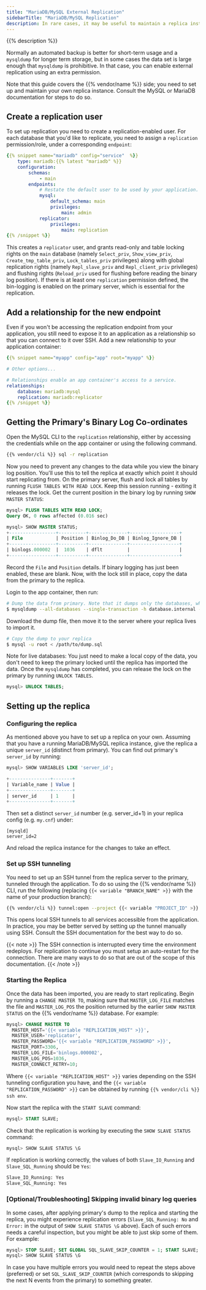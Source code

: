 ```yaml
---
title: "MariaDB/MySQL External Replication"
sidebarTitle: "MariaDB/MySQL Replication"
description: In rare cases, it may be useful to maintain a replica instance of your MySQL/MariaDB database outside of {{% vendor/name %}}.
---
```


{{% description %}}

Normally an automated backup is better for short-term usage and a `mysqldump` for longer term storage, but in some cases the data set is large enough that `mysqldump` is prohibitive.
In that case, you can enable external replication using an extra permission.

Note that this guide covers the {{% vendor/name %}} side; you need to set up and maintain your own replica instance.
Consult the MySQL or MariaDB documentation for steps to do so.

## Create a replication user

To set up replication you need to create a replication-enabled user.
For each database that you'd like to replicate, you need to assign a `replication` permission/role, under a corresponding `endpoint`:

```yaml {configFile="services"}
{{% snippet name="mariadb" config="service"  %}}
    type: mariadb:{{% latest "mariadb" %}}
    configuration:
        schemas:
            - main
        endpoints:
            # Restate the default user to be used by your application.
            mysql:
                default_schema: main
                privileges:
                    main: admin
            replicator:
                privileges:
                    main: replication
{{% /snippet %}}
```

This creates a `replicator` user, and grants read-only and table locking rights on the `main` database (namely `Select_priv`, `Show_view_priv`, `Create_tmp_table_priv`, `Lock_tables_priv` privileges) along with global replication rights (namely `Repl_slave_priv` and `Repl_client_priv` privileges) and flushing rights (`Reload_priv` used for flushing before reading the binary log position). If there is at least one `replication` permission defined, the bin-logging is enabled on the primary server, which is essential for the replication.

## Add a relationship for the new endpoint

Even if you won't be accessing the replication endpoint from your application, you still need to expose it to an application as a relationship so that you can connect to it over SSH.
Add a new relationship to your application container:

```yaml {configFile="app"}
{{% snippet name="myapp" config="app" root="myapp" %}}

# Other options...

# Relationships enable an app container's access to a service.
relationships:
    database: mariadb:mysql
    replication: mariadb:replicator
{{% /snippet %}}
```

## Getting the Primary's Binary Log Co-ordinates

Open the MySQL CLI to the `replication` relationship, either by accessing the credentials while on the app container or using the following command.

```bash
{{% vendor/cli %}} sql -r replication
```

Now you need to prevent any changes to the data while you view the binary log position. You'll use this to tell the replica at exactly which point it should start replicating from. On the primary server, flush and lock all tables by running `FLUSH TABLES WITH READ LOCK`. Keep this session running - exiting it releases the lock. Get the current position in the binary log by running `SHOW MASTER STATUS`:

```sql
mysql> FLUSH TABLES WITH READ LOCK;
Query OK, 0 rows affected (0.016 sec)

mysql> SHOW MASTER STATUS;
+-----------------+----------+--------------+------------------+
| File            | Position | Binlog_Do_DB | Binlog_Ignore_DB |
+-----------------+----------+--------------+------------------+
| binlogs.000002  |  1036    | dflt         |                  |
+-----------------+----------+--------------+------------------+
```

Record the `File` and `Position` details. If binary logging has just been enabled, these are blank. Now, with the lock still in place, copy the data from the primary to the replica.

Login to the app container, then run:

```sh
# Dump the data from primary. Note that it dumps only the databases, which "replicator" user has access to.
$ mysqldump --all-databases --single-transaction -h database.internal -P 3306 -u replicator -p > /path/to/dump.sql
```

Download the dump file, then move it to the server where your replica lives to import it.

```bash
# Copy the dump to your replica
$ mysql -u root < /path/to/dump.sql
```

Note for live databases: You just need to make a local copy of the data, you don't need to keep the primary locked until the replica has imported the data.
Once the `mysqldump` has completed, you can release the lock on the primary by running `UNLOCK TABLES`.

```sql
mysql> UNLOCK TABLES;
```

## Setting up the replica

### Configuring the replica

As mentioned above you have to set up a replica on your own. Assuming that you have a running MariaDB/MySQL replica instance, give the replica a unique `server_id` (distinct from primary). You can find out primary's `server_id` by running:

```sql
mysql> SHOW VARIABLES LIKE 'server_id';

+---------------+-------+
| Variable_name | Value |
+---------------+-------+
| server_id     | 1     |
+---------------+-------+
```

Then set a distinct `server_id` number (e.g. server_id+1) in your replica config (e.g. `my.cnf`) under:

```
[mysqld]
server_id=2
```

And reload the replica instance for the changes to take an effect.

### Set up SSH tunneling

You need to set up an SSH tunnel from the replica server to the primary, tunneled through the application.
To do so using the {{% vendor/name %}} CLI, run the following
(replacing `{{< variable "BRANCH_NAME" >}}` with the name of your production branch):

```bash
{{% vendor/cli %}} tunnel:open --project {{< variable "PROJECT_ID" >}} --environment {{< variable "BRANCH_NAME" >}}
```

This opens local SSH tunnels to all services accessible from the application. In practice, you may be better served by setting up the tunnel manually using SSH. Consult the SSH documentation for the best way to do so.

{{< note >}}
The SSH connection is interrupted every time the environment redeploys. For replication to continue you must setup an auto-restart for the connection. There are many ways to do so that are out of the scope of this documentation.
{{< /note >}}

### Starting the Replica

Once the data has been imported, you are ready to start replicating. Begin by running a `CHANGE MASTER TO`, making sure that `MASTER_LOG_FILE` matches the file and `MASTER_LOG_POS` the position returned by the earlier `SHOW MASTER STATUS` on the {{% vendor/name %}} database. For example:

```sql
mysql> CHANGE MASTER TO
  MASTER_HOST='{{< variable "REPLICATION_HOST" >}}',
  MASTER_USER='replicator',
  MASTER_PASSWORD='{{< variable "REPLICATION_PASSWORD" >}}',
  MASTER_PORT=3306,
  MASTER_LOG_FILE='binlogs.000002',
  MASTER_LOG_POS=1036,
  MASTER_CONNECT_RETRY=10;
```

Where `{{< variable "REPLICATION_HOST" >}}` varies depending on the SSH tunneling configuration you have, and the `{{< variable "REPLICATION_PASSWORD" >}}` can be obtained by running `{{% vendor/cli %}} ssh env`.

Now start the replica with the `START SLAVE` command:

```sql
mysql> START SLAVE;
```

Check that the replication is working by executing the `SHOW SLAVE STATUS` command:

```sql
mysql> SHOW SLAVE STATUS \G
```

If replication is working correctly, the values of both `Slave_IO_Running` and `Slave_SQL_Running` should be `Yes`:

```sql
Slave_IO_Running: Yes
Slave_SQL_Running: Yes
```

### [Optional/Troubleshooting] Skipping invalid binary log queries

In some cases, after applying primary's dump to the replica and starting the replica, you might experience replication errors (`Slave_SQL_Running: No` and `Error:` in the output of `SHOW SLAVE STATUS \G` above). Each of such errors needs a careful inspection, but you might be able to just skip some of them. For example:

```sql
mysql> STOP SLAVE; SET GLOBAL SQL_SLAVE_SKIP_COUNTER = 1; START SLAVE;
mysql> SHOW SLAVE STATUS \G
```

In case you have multiple errors you would need to repeat the steps above (preferred) or set `SQL_SLAVE_SKIP_COUNTER` (which corresponds to skipping the next N events from the primary) to something greater.
